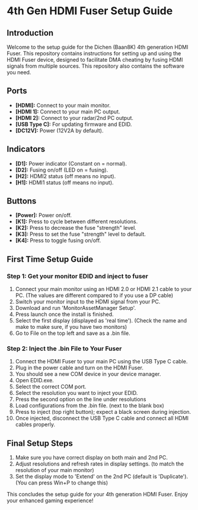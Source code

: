 # 4th Gen HDMI Fuser Setup Guide

## Introduction

Welcome to the setup guide for the Dichen (Baan8K) 4th generation HDMI Fuser. This repository contains instructions for setting up and using the HDMI Fuser device, designed to facilitate DMA cheating by fusing HDMI signals from multiple sources. This repository also contains the software you need.

## Ports

- **[HDMI]:** Connect to your main monitor.
- **[HDMI 1]:** Connect to your main PC output.
- **[HDMI 2]:** Connect to your radar/2nd PC output.
- **[USB Type C]:** For updating firmware and EDID.
- **[DC12V]:** Power (12V2A by default).

## Indicators

- **[D1]:** Power indicator (Constant on = normal).
- **[D2]:** Fusing on/off (LED on = fusing).
- **[H2]:** HDMI2 status (off means no input).
- **[H1]:** HDMI1 status (off means no input).

## Buttons

- **[Power]:** Power on/off.
- **[K1]:** Press to cycle between different resolutions.
- **[K2]:** Press to decrease the fuse "strength" level.
- **[K3]:** Press to set the fuse "strength" level to default.
- **[K4]:** Press to toggle fusing on/off.

## First Time Setup Guide

### Step 1: Get your monitor EDID and inject to fuser

1. Connect your main monitor using an HDMI 2.0 or HDMI 2.1 cable to your PC. (The values are different compared to if you use a DP cable)
2. Switch your monitor input to the HDMI signal from your PC.
3. Download and run 'MonitorAssetManager Setup'.
4. Press launch once the install is finished.
5. Select the first display (displayed as 'real time'). (Check the name and make to make sure, if you have two monitors)
6. Go to File on the top left and save as a .bin file.

### Step 2: Inject the .bin File to Your Fuser

1. Connect the HDMI Fuser to your main PC using the USB Type C cable.
2. Plug in the power cable and turn on the HDMI Fuser.
3. You should see a new COM device in your device manager.
4. Open EDID.exe.
5. Select the correct COM port.
6. Select the resolution you want to inject your EDID.
7. Press the second option on the line under resolutions
8. Load configurations from the .bin file. (next to the blank box)
9. Press to inject (top right button); expect a black screen during injection.
10. Once injected, disconnect the USB Type C cable and connect all HDMI cables properly.

## Final Setup Steps

1. Make sure you have correct display on both main and 2nd PC.
2. Adjust resolutions and refresh rates in display settings. (to match the resolution of your main monitor)
3. Set the display mode to 'Extend' on the 2nd PC (default is 'Duplicate'). (You can press Win+P to change this)

This concludes the setup guide for your 4th generation HDMI Fuser. Enjoy your enhanced gaming experience!
